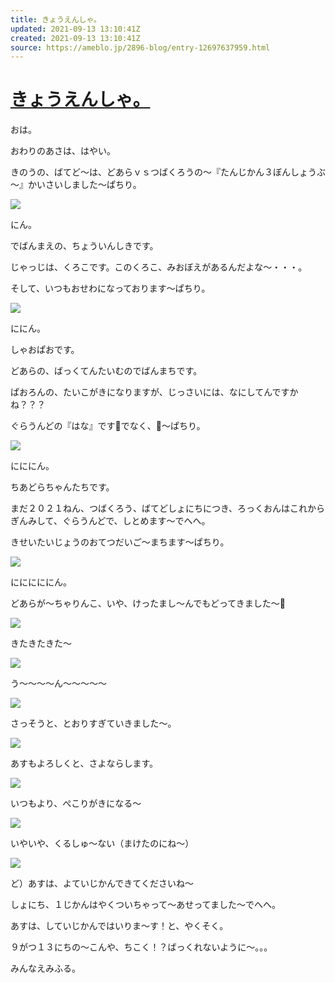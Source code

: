 ```yaml
---
title: きょうえんしゃ。
updated: 2021-09-13 13:10:41Z
created: 2021-09-13 13:10:41Z
source: https://ameblo.jp/2896-blog/entry-12697637959.html
---
```


# [きょうえんしゃ。](https://ameblo.jp/2896-blog/entry-12697637959.html)

おは。

おわりのあさは、はやい。

きのうの、ばてど～は、どあらｖｓつばくろうの～『たんじかん３ぼんしょうぶ～』かいさいしました～ぱちり。

[![](https://stat.ameba.jp/user_images/20210913/01/2896-blog/99/93/j/o3648205615000230392.jpg?caw=800)](https://stat.ameba.jp/user_images/20210913/01/2896-blog/99/93/j/o3648205615000230392.jpg)

にん。

でばんまえの、ちょういんしきです。

じゃっじは、くろこです。このくろこ、みおぼえがあるんだよな～・・・。

そして、いつもおせわになっております～ぱちり。

[![](https://stat.ameba.jp/user_images/20210913/01/2896-blog/a2/5e/j/o3648205615000231414.jpg?caw=800)](https://stat.ameba.jp/user_images/20210913/01/2896-blog/a2/5e/j/o3648205615000231414.jpg)

ににん。

しゃおぱおです。

どあらの、ばっくてんたいむのでばんまちです。

ぱおろんの、たいこがきになりますが、じっさいには、なにしてんですかね？？？

ぐらうんどの『はな』です👃でなく、🌸～ぱちり。

[![](https://stat.ameba.jp/user_images/20210913/01/2896-blog/6a/20/j/o3648205615000231652.jpg?caw=800)](https://stat.ameba.jp/user_images/20210913/01/2896-blog/6a/20/j/o3648205615000231652.jpg)

にににん。

ちあどらちゃんたちです。

まだ２０２１ねん、つばくろう、ばてどしょにちにつき、ろっくおんはこれからぎんみして、ぐらうんどで、しとめます～でへへ。

きせいたいじょうのおてつだいご～まちます～ぱちり。

[![](https://stat.ameba.jp/user_images/20210913/01/2896-blog/f1/e7/j/o3648205615000231720.jpg?caw=800)](https://stat.ameba.jp/user_images/20210913/01/2896-blog/f1/e7/j/o3648205615000231720.jpg)

にににににん。

どあらが～ちゃりんこ、いや、けったまし～んでもどってきました～🚴

[![](https://stat.ameba.jp/user_images/20210913/01/2896-blog/e9/3d/j/o3648205615000231722.jpg?caw=800)](https://stat.ameba.jp/user_images/20210913/01/2896-blog/e9/3d/j/o3648205615000231722.jpg)

きたきたきた～

[![](https://stat.ameba.jp/user_images/20210913/01/2896-blog/d8/1d/j/o3648205615000231726.jpg?caw=800)](https://stat.ameba.jp/user_images/20210913/01/2896-blog/d8/1d/j/o3648205615000231726.jpg)

う～～～～ん～～～～～

[![](https://stat.ameba.jp/user_images/20210913/01/2896-blog/d3/c3/j/o3648205615000231730.jpg?caw=800)](https://stat.ameba.jp/user_images/20210913/01/2896-blog/d3/c3/j/o3648205615000231730.jpg)

さっそうと、とおりすぎていきました～。

[![](https://stat.ameba.jp/user_images/20210913/01/2896-blog/cb/ad/j/o3648205615000231742.jpg?caw=800)](https://stat.ameba.jp/user_images/20210913/01/2896-blog/cb/ad/j/o3648205615000231742.jpg)

あすもよろしくと、さよならします。

[![](https://stat.ameba.jp/user_images/20210913/01/2896-blog/04/fc/j/o3648205615000231745.jpg?caw=800)](https://stat.ameba.jp/user_images/20210913/01/2896-blog/04/fc/j/o3648205615000231745.jpg)

いつもより、ぺこりがきになる～

[![](https://stat.ameba.jp/user_images/20210913/01/2896-blog/51/ac/j/o3648205615000231750.jpg?caw=800)](https://stat.ameba.jp/user_images/20210913/01/2896-blog/51/ac/j/o3648205615000231750.jpg)

いやいや、くるしゅ～ない（まけたのにね～）

[![](https://stat.ameba.jp/user_images/20210913/01/2896-blog/49/b8/j/o3648205615000231754.jpg?caw=800)](https://stat.ameba.jp/user_images/20210913/01/2896-blog/49/b8/j/o3648205615000231754.jpg)

ど）あすは、よていじかんできてくださいね～

しょにち、１じかんはやくついちゃって～あせってました～でへへ。

あすは、していじかんではいりま～す！と、やくそく。

９がつ１３にちの～こんや、ちこく！？ばっくれないように～。。。

みんなえみふる。